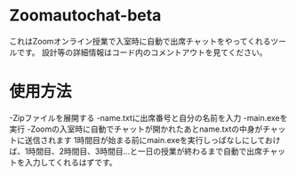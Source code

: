 # Zoomautochat-beta
これはZoomオンライン授業で入室時に自動で出席チャットをやってくれるツールです。
設計等の詳細情報はコード内のコメントアウトを見てください。

# 使用方法
-Zipファイルを展開する
-name.txtに出席番号と自分の名前を入力
-main.exeを実行
-Zoomの入室時に自動でチャットが開かれたあとname.txtの中身がチャットに送信されます
1時間目が始まる前にmain.exeを実行しっぱなしにしておけば、1時間目、2時間目、3時間目…と一日の授業が終わるまで自動で出席チャットを入力してくれるはずです。


